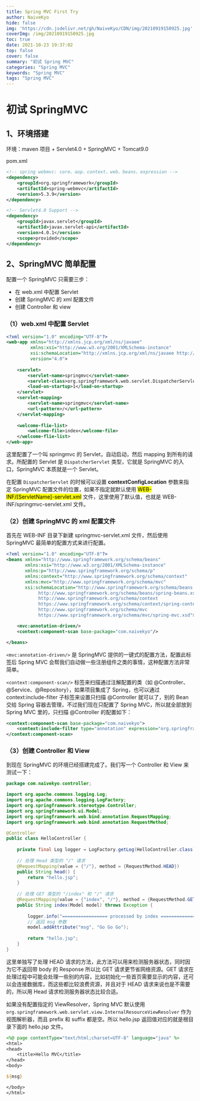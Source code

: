 ```yaml
---
title: Spring MVC First Try
author: NaiveKyo
hide: false
img: 'https://cdn.jsdelivr.net/gh/NaiveKyo/CDN/img/20210919150925.jpg'
coverImg: /img/20210919150925.jpg
toc: true
date: 2021-10-23 19:37:02
top: false
cover: false
summary: "初试 Spring MVC"
categories: "Spring MVC"
keywords: "Spring MVC"
tags: "Spring MVC"
---
```


# 初试 SpringMVC

## 1、环境搭建

环境：maven 项目 + Servlet4.0 + SpringMVC + Tomcat9.0

pom.xml

```xml
<!-- spring webmvc: core、aop、context、web、beans、expression -->
<dependency>
    <groupId>org.springframework</groupId>
    <artifactId>spring-webmvc</artifactId>
    <version>5.3.9</version>
</dependency>

<!-- Servlet4.0 Support -->
<dependency>
    <groupId>javax.servlet</groupId>
    <artifactId>javax.servlet-api</artifactId>
    <version>4.0.1</version>
    <scope>provided</scope>
</dependency>
```



## 2、SpringMVC 简单配置

配置一个 SpringMVC 只需要三步：

- 在 web.xml 中配置 Servlet
- 创建 SpringMVC 的 xml 配置文件
- 创建 Controller 和 view



### （1）web.xml 中配置 Servlet

```xml
<?xml version="1.0" encoding="UTF-8"?>
<web-app xmlns="http://xmlns.jcp.org/xml/ns/javaee"
         xmlns:xsi="http://www.w3.org/2001/XMLSchema-instance"
         xsi:schemaLocation="http://xmlns.jcp.org/xml/ns/javaee http://xmlns.jcp.org/xml/ns/javaee/web-app_4_0.xsd"
         version="4.0">
    
    <servlet>
        <servlet-name>springmvc</servlet-name>
        <servlet-class>org.springframework.web.servlet.DispatcherServlet</servlet-class>
        <load-on-startup>1</load-on-startup>
    </servlet>
    <servlet-mapping>
        <servlet-name>springmvc</servlet-name>
        <url-pattern>/</url-pattern>
    </servlet-mapping>
    
    <welcome-flie-list>
    	<welcome-file>index</welcome-file>
    </welcome-flie-list>
</web-app>
```

这里配置了一个叫 springmvc 的 Servlet，自动启动，然后 mapping 到所有的请求。所配置的 Servlet 是 `DispatcherServlet`  类型，它就是 SpringMVC 的入口，SpringMVC 本质就是一个 Servlet。

在配置 `DispatcherServlet`  的时候可以设置 **contextConfigLocation** 参数来指定 SpringMVC 配置文件的位置，如果不指定就默认使用 <mark>WEB-INF/[ServletName]-servlet.xml</mark> 文件，这里使用了默认值，也就是 WEB-INF/springmvc-servlet.xml 文件。



### （2）创建 SpringMVC 的 xml 配置文件

首先在 WEB-INF 目录下新建 springmvc-servlet.xml 文件，然后使用 SpringMVC 最简单的配置方式来进行配置。

```xml
<?xml version="1.0" encoding="UTF-8"?>
<beans xmlns="http://www.springframework.org/schema/beans"
       xmlns:xsi="http://www.w3.org/2001/XMLSchema-instance"
       xmlns:p="http://www.springframework.org/schema/p"
       xmlns:context="http://www.springframework.org/schema/context"
       xmlns:mvc="http://www.springframework.org/schema/mvc"
       xsi:schemaLocation="http://www.springframework.org/schema/beans 
            http://www.springframework.org/schema/beans/spring-beans.xsd
            http://www.springframework.org/schema/context
            https://www.springframework.org/schema/context/spring-context.xsd
            http://www.springframework.org/schema/mvc
            https://www.springframework.org/schema/mvc/spring-mvc.xsd">

    <mvc:annotation-driven/>
    <context:component-scan base-package="com.naivekyo"/>

</beans>
```

`<mvc:annotation-driven/>` 是 SpringMVC 提供的一键式的配置方法，配置此标签后 Spring MVC 会帮我们自动做一些注册组件之类的事情，这种配置方法非常简单。

`<context:component-scan/>` 标签来扫描通过注解配置的类（如 @Controller、@Service、@Repository），如果项目集成了 Spring，也可以通过 context:include-filter 子标签来设置只扫描 @Controller 就可以了，别的 Bean 交给 Spring 容器去管理，不过我们现在只配置了 Spring MVC，所以就全部放到 Spring MVC 里的，只扫描 @Controller 的配置如下：

```xml
<context:component-scan base-package="com.naivekyo">
    <context:include-filter type="annotation" expression="org.springframework.stereotype.Controller"/>
</context:component-scan>
```



### （3）创建 Controller 和 View

到现在 SpringMVC 的环境已经搭建完成了。我们写一个 Controller 和 View 来测试一下：

```java
package com.naivekyo.controller;

import org.apache.commons.logging.Log;
import org.apache.commons.logging.LogFactory;
import org.springframework.stereotype.Controller;
import org.springframework.ui.Model;
import org.springframework.web.bind.annotation.RequestMapping;
import org.springframework.web.bind.annotation.RequestMethod;

@Controller
public class HelloController {
    
    private final Log logger = LogFactory.getLog(HelloController.class);
    
    // 处理 Head 类型的 "/" 请求
    @RequestMapping(value = {"/"}, method = {RequestMethod.HEAD})
    public String head() {
        return "hello.jsp";
    }
    
    // 处理 GET 类型的 "/index" 和 "/" 请求
    @RequestMapping(value = {"index", "/"}, method = {RequestMethod.GET})
    public String index(Model model) throws Exception {
        
        logger.info("================= processed by index ===================");
        // 返回 msg 参数
        model.addAttribute("msg", "Go Go Go");
        
        return "hello.jsp";
    }
}
```

这里单独写了处理 HEAD 请求的方法，此方法可以用来检测服务器状态，同时因为它不返回带 body 的 Response 所以比 GET 请求更节省网络资源。GET 请求在处理过程中可能会处理一些别的内容，比如初始化一些首页需要显示的内容，还可以会连接数据库，而这些都比较浪费资源，并且对于 HEAD 请求来说也是不需要的，所以用 Head 请求检测服务器状态比较合适。



如果没有配置指定的 ViewResolver，Spring MVC 默认使用 `org.springframework.web.servlet.view.InternalResourceViewResolver` 作为视图解析器，而且 prefix 和 suffix 都是空。所以 hello.jsp 返回值对应的就是根目录下面的 hello.jsp 文件。

```jsp
<%@ page contentType="text/html;charset=UTF-8" language="java" %>
<html>
<head>
    <title>Hello MVC</title>
</head>
<body>

${msg}

</body>
</html>
```

